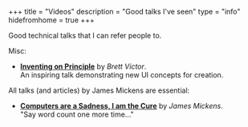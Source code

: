 +++ 
title = "Videos"
description = "Good talks I've seen" 
type = "info"
hidefromhome = true
+++

Good technical talks that I can refer people to.

Misc:

- **[Inventing on Principle](https://vimeo.com/36579366)** by _Brett Victor_.<br/> 
  An inspiring talk demonstrating new UI concepts for creation.

All talks (and articles) by James Mickens are essential:

- **[Computers are a Sadness, I am the Cure](https://vimeo.com/36579366)** by _James Mickens_.<br/> 
  "Say word count one more time..."


